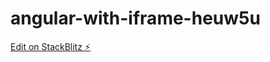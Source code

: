 # angular-with-iframe-heuw5u

[Edit on StackBlitz ⚡️](https://stackblitz.com/edit/angular-with-iframe-heuw5u)